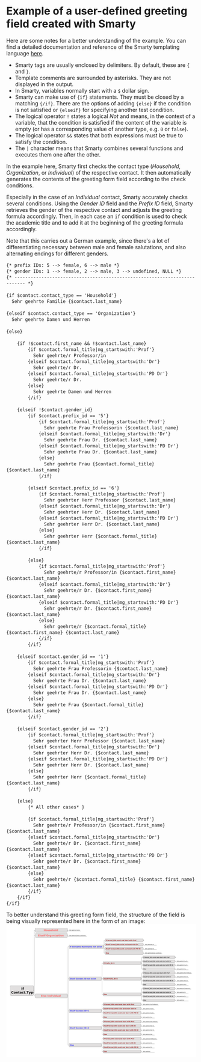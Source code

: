 # Example of a user-defined greeting field created with Smarty

Here are some notes for a better understanding of the example. You can find a
detailed documentation and reference of the Smarty templating
language [here](https://www.smarty.net).

- Smarty tags are usually enclosed by delimiters. By default, these are `{`
  and `}`.
- Template comments are surrounded by asterisks. They are not displayed in the
  output.
- In Smarty, variables normally start with a `$` dollar sign.
- Smarty can make use of `{if}` statements. They must be closed by a matching
  `{/if}`. There are the options of adding `{else}` if the condition is not
  satisfied or `{elseif}` for specifying another test condition.
- The logical operator `!` states a logical *Not* and means, in the context of a
  variable, that the condition is satisfied if the content of the variable is
  empty (or has a corresponding value of another type, e.g. `0` or `false`).
- The logical operator `&&` states that both expressions must be true to satisfy
  the condition.
- The `|` character means that Smarty combines several functions and executes
  them one after the other.

In the example here, Smarty first checks the contact type (*Household*,
*Organization*, or *Individual*) of the respective contact. It then
automatically generates the contents of the greeting form field according to the
check conditions.

Especially in the case of an *Individual* contact, Smarty accurately checks
several conditions. Using the *Gender ID* field and the *Prefix ID* field,
Smarty retrieves the gender of the respective contact and adjusts the greeting
formula accordingly. Then, in each case an `if` condition is used to check the
academic title and to add it at the beginning of the greeting formula
accordingly.

Note that this carries out a German example, since there's a lot of
differentiating necessary between male and female salutations, and also
alternating endings for different genders.

```smarty
{* prefix IDs: 5 --> female, 6 --> male *}
{* gender IDs: 1 --> female, 2 --> male, 3 --> undefined, NULL *}
{* -------------------------------------------------------------------------- *}

{if $contact.contact_type == 'Household'}
  Sehr geehrte Familie {$contact.last_name}

{elseif $contact.contact_type == 'Organization'}
  Sehr geehrte Damen und Herren

{else}

    {if !$contact.first_name && !$contact.last_name}
        {if $contact.formal_title|mg_startswith:'Prof'}
          Sehr geehrte/r Professor/in
        {elseif $contact.formal_title|mg_startswith:'Dr'}
          Sehr geehrte/r Dr.
        {elseif $contact.formal_title|mg_startswith:'PD Dr'}
          Sehr geehrte/r Dr.
        {else}
          Sehr geehrte Damen und Herren
        {/if}

    {elseif !$contact.gender_id}
        {if $contact.prefix_id == '5'}
            {if $contact.formal_title|mg_startswith:'Prof'}
              Sehr geehrte Frau Professorin {$contact.last_name}
            {elseif $contact.formal_title|mg_startswith:'Dr'}
              Sehr geehrte Frau Dr. {$contact.last_name}
            {elseif $contact.formal_title|mg_startswith:'PD Dr'}
              Sehr geehrte Frau Dr. {$contact.last_name}
            {else}
              Sehr geehrte Frau {$contact.formal_title} {$contact.last_name}
            {/if}

        {elseif $contact.prefix_id == '6'}
            {if $contact.formal_title|mg_startswith:'Prof'}
              Sehr geehrter Herr Professor {$contact.last_name}
            {elseif $contact.formal_title|mg_startswith:'Dr'}
              Sehr geehrter Herr Dr. {$contact.last_name}
            {elseif $contact.formal_title|mg_startswith:'PD Dr'}
              Sehr geehrter Herr Dr. {$contact.last_name}
            {else}
              Sehr geehrter Herr {$contact.formal_title} {$contact.last_name}
            {/if}

        {else}
            {if $contact.formal_title|mg_startswith:'Prof'}
              Sehr geehrte/r Professor/in {$contact.first_name} {$contact.last_name}
            {elseif $contact.formal_title|mg_startswith:'Dr'}
              Sehr geehrte/r Dr. {$contact.first_name} {$contact.last_name}
            {elseif $contact.formal_title|mg_startswith:'PD Dr'}
              Sehr geehrte/r Dr. {$contact.first_name} {$contact.last_name}
            {else}
              Sehr geehrte/r {$contact.formal_title} {$contact.first_name} {$contact.last_name}
            {/if}
        {/if}

    {elseif $contact.gender_id == '1'}
        {if $contact.formal_title|mg_startswith:'Prof'}
          Sehr geehrte Frau Professorin {$contact.last_name}
        {elseif $contact.formal_title|mg_startswith:'Dr'}
          Sehr geehrte Frau Dr. {$contact.last_name}
        {elseif $contact.formal_title|mg_startswith:'PD Dr'}
          Sehr geehrte Frau Dr. {$contact.last_name}
        {else}
          Sehr geehrte Frau {$contact.formal_title} {$contact.last_name}
        {/if}

    {elseif $contact.gender_id == '2'}
        {if $contact.formal_title|mg_startswith:'Prof'}
          Sehr geehrter Herr Professor {$contact.last_name}
        {elseif $contact.formal_title|mg_startswith:'Dr'}
          Sehr geehrter Herr Dr. {$contact.last_name}
        {elseif $contact.formal_title|mg_startswith:'PD Dr'}
          Sehr geehrter Herr Dr. {$contact.last_name}
        {else}
          Sehr geehrter Herr {$contact.formal_title} {$contact.last_name}
        {/if}

    {else}
        {* All other cases* }
        
        {if $contact.formal_title|mg_startswith:'Prof'}
          Sehr geehrte/r Professor/in {$contact.first_name} {$contact.last_name}
        {elseif $contact.formal_title|mg_startswith:'Dr'}
          Sehr geehrte/r Dr. {$contact.first_name} {$contact.last_name}
        {elseif $contact.formal_title|mg_startswith:'PD Dr'}
          Sehr geehrte/r Dr. {$contact.first_name} {$contact.last_name}
        {else}
          Sehr geehrte/r {$contact.formal_title} {$contact.first_name} {$contact.last_name}
        {/if}
    {/if}
{/if}
```

To better understand this greeting form field, the structure of the field is
being visually represented here in the form of an
image: ![graphic](/docs/Images/Example_MoreGreetings.png)
